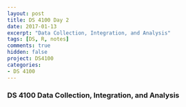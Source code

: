 ```yaml
---
layout: post
title: DS 4100 Day 2
date: 2017-01-13
excerpt: "Data Collection, Integration, and Analysis"
tags: [DS, R, notes]
comments: true
hidden: false
project: DS4100
categories:
- DS 4100
---
```


### DS 4100 Data Collection, Integration, and Analysis





